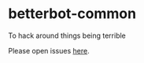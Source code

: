 # betterbot-common

To hack around things being terrible

Please open issues [here](https://github.com/Xe/betterbot/issues).
